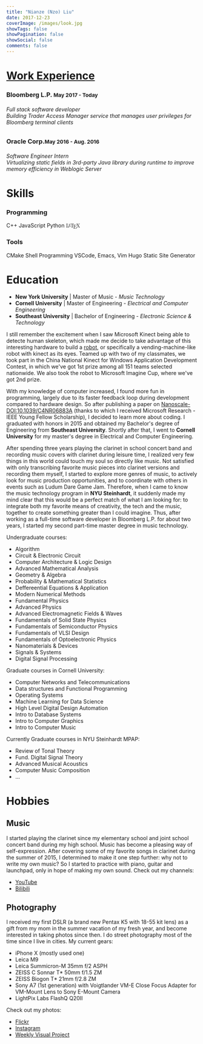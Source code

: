 ```yaml
---
title: "Nianze (Nzo) Liu"
date: 2017-12-23
coverImage: /images/look.jpg
showTags: false
showPagination: false
showSocial: false
comments: false
---
```


<div id="loader-wrapper">
    <div id="loader"></div>
    <div class="loader-section section-left"></div>
    <div class="loader-section section-right"></div>
</div>

# [Work Experience](https://drive.google.com/file/d/1uNEZZE2rUJP2sUzg5x-zMvOvMyvzuAhY/view?usp=sharing)

<div class='display-card experience-card'>
    <h3 class='company'>Bloomberg L.P. <small class='dates'>May 2017 - Today</small></h3>
    <h6 class='description'>
        Full stack software developer
        <br/>
        Building Trader Access Manager service that manages user privileges for Bloomberg terminal clients
    </h6>
</div>

<div class='display-card experience-card'>
    <h3 class='company'>Oracle Corp.<small class='dates'>May 2016 - Aug. 2016</small></h3>
    <h6 class='description'>
        Software Engineer Intern<br/>
        Virtualizing static fields in 3rd-party Java library during runtime to improve memory efficiency in Weblogic Server
    </h6>
</div>

# Skills

<div class='display-card skills'>
    <h3 class='skill-category'>Programming</h3>
    <span class='tooltip--top' data-tooltip='My primary programming language.'>C++</span>
    <span>JavaScript</span>
    <span>Python</span>
    <span class='texthtml' style="font-family: 'CMU Serif', cmr10, LMRoman10-Regular, 'Latin Modern Math', 'Nimbus Roman No9 L', 'Times New Roman', Times, serif;">L<span style="text-transform: uppercase; font-size: 0.75em; vertical-align: 0.25em; margin-left: -0.36em; margin-right: -0.15em; line-height: 1ex;">a</span>T<span style="text-transform: uppercase; vertical-align: -0.5ex; margin-left: -0.1667em; margin-right: -0.125em; line-height: 1ex;">e</span>X</span>
</div>

<div class='display-card skills'>
    <h3 class='skill-category'>Tools</h3>
    <span>CMake</span>
    <span>Shell Programming</span>
    <span class='tooltip--top' data-tooltip='No bias. They all are great editors.'>VSCode, Emacs, Vim</span>
    <span class='tooltip--top' data-tooltip="Tool I used to built this website">Hugo Static Site Generator</span>
</div>

# Education

- **New York University**
| Master of Music - _Music Technology_
- **Cornell University**
| Master of Engineering - _Electrical and Computer Engineering_
- **Southeast University**
| Bachelor of Engineering - _Electronic Science & Technology_

I still remember the excitement when I saw Microsoft Kinect being able to detecte human skeleton, which made me decide to take advantage of this interesting hardware to build a [robot](https://youtu.be/Y7ey0uSVP0o), or specifically a vending-machine-like robot with kinect as its eyes. Teamed up with two of my classmates, we took part in the China National Kinect for Windows Application Development Contest, in which we've got 1st prize among all 151 teams selected nationwide. We also took the robot to Microsoft Imagine Cup, where we've got 2nd prize.

With my knowledge of computer increased, I found more fun in programming, largely due to its faster feedback loop during development compared to hardware design. So after publishing a paper on [Nanoscale-DOI:10.1039/C4NR06883A](http://pubs.rsc.org/en/content/articlelanding/2015/nr/c4nr06883a#!divAbstract) (thanks to which I received Microsoft Research - IEEE Young Fellow Scholarship), I decided to learn more about coding. I graduated with honors in 2015 and obtained my Bachelor's degree of Engineering from **Southeast University**. Shortly after that, I went to **Cornell University** for my master's degree in Electrical and Computer Engineering.

After spending three years playing the clarinet in school concert band and recording music covers with clarinet during leisure time, I realized very few things in this world could touch my soul so directly like music. Not satisfied with only transcribing favorite music pieces into clarinet versions and recording them myself, I started to explore more genres of music, to actively look for music production opportunities, and to coordinate with others in events such as Ludum Dare Game Jam. Therefore, when I came to know the music technology program in **NYU Steinhardt**, it suddenly made my mind clear that this would be a perfect match of what I am looking for: to integrate both my favorite means of creativity, the tech and the music, together to create something greater than I could imagine. Thus, after working as a full-time software developer in Bloomberg L.P. for about two years, I started my second part-time master degree in music technology.

Undergraduate courses:

* Algorithm
* Circuit & Electronic Circuit
* Computer Architecture & Logic Design
* Advanced Mathematical Analysis
* Geometry & Algebra
* Probability & Mathematical Statistics
* Deffereential Equations & Application
* Modern Numerical Methods
* Fundamental Physics
* Advanced Physics
* Advanced Electromagnetic Fields & Waves
* Fundamentals of Solid State Physics
* Fundamentals of Semiconductor Physics
* Fundamentals of VLSI Design
* Fundamentals of Optoelectronic Physics
* Nanomaterials & Devices
* Signals & Systems
* Digital Signal Processing

Graduate courses in Cornell University:

* Computer Networks and Telecommunications
* Data structures and Functional Programming
* Operating Systems
* Machine Learning for Data Science
* High Level Digital Design Automation
* Intro to Database Systems
* Intro to Computer Graphics
* Intro to Computer Music

Currently Graduate courses in NYU Steinhardt MPAP:

* Review of Tonal Theory
* Fund. Digital Signal Theory
* Advanced Musical Acoustics
* Computer Music Composition
* ...

# Hobbies

## Music

I started playing the clarinet since my elementary school and joint school concert band during my high school. Music has become a pleasing way of self-expression. After covering some of my favorite songs in clarinet during the summer of 2015, I determined to make it one step further: why not to write my own music? So I started to practice with piano, guitar and launchpad, only in hope of making my own sound. Check out my channels:

* [YouTube](https://www.youtube.com/user/daoxinzhishui/)
* [Bilibili](https://space.bilibili.com/2844586/)

## Photography

I received my first DSLR (a brand new Pentax K5 with 18-55 kit lens) as a gift from my mom in the summer vacation of my fresh year, and become interested in taking photos since then. I do street photography most of the time since I live in cities. My current gears:

* iPhone X (mostly used one)
* Leica M9
* Leica Summicron-M 35mm f/2 ASPH
* ZEISS C Sonnar T* 50mm f/1.5 ZM
* ZEISS Biogon T* 21mm f/2.8 ZM
* Sony A7 (1st generation) with Voigtlander VM-E Close Focus Adapter for VM-Mount Lens to Sony E-Mount Camera
* LightPix Labs FlashQ Q20II

Check out my photos:

* [Flickr](https://www.flickr.com/photos/129774362@N07/)
* [Instagram](https://www.instagram.com/eznain/)
* [Weekly Visual Project](http://nianze.tk/categories/visual/)